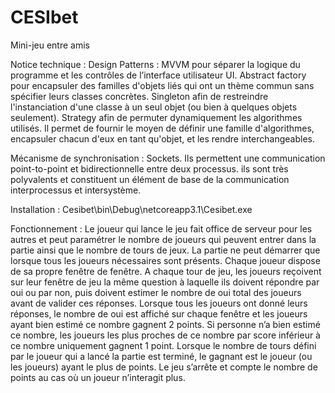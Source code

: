 # CESIbet
Mini-jeu entre amis

Notice technique : 
Design Patterns : 
MVVM pour séparer la logique du programme et les contrôles de l’interface utilisateur UI.
Abstract factory pour encapsuler des familles d'objets liés qui ont un thème commun sans spécifier leurs classes concrètes.
Singleton afin de restreindre l'instanciation d'une classe à un seul objet (ou bien à quelques objets seulement).
Strategy afin de permuter dynamiquement les algorithmes utilisés. Il permet de fournir le moyen de définir une famille d'algorithmes, encapsuler chacun d'eux en tant qu'objet, et les rendre interchangeables.

Mécanisme de synchronisation :
Sockets. Ils permettent une communication point-to-point et bidirectionnelle entre deux processus. ils sont très polyvalents et constituent un élément de base de la communication interprocessus et intersystème. 

Installation : 
Cesibet\bin\Debug\netcoreapp3.1\Cesibet.exe

Fonctionnement :
Le joueur qui lance le jeu fait office de serveur pour les autres et peut paramétrer le nombre de joueurs qui peuvent entrer dans la partie ainsi que le nombre de tours de jeux. La partie ne peut démarrer que lorsque tous les joueurs nécessaires sont présents. Chaque joueur dispose de sa propre fenêtre de fenêtre.
A chaque tour de jeu, les joueurs reçoivent sur leur fenêtre de jeu la même question à laquelle ils doivent répondre par oui ou par non, puis doivent estimer le nombre de oui total des joueurs avant de valider ces réponses. Lorsque tous les joueurs ont donné leurs réponses, le nombre de oui est affiché sur chaque fenêtre et les joueurs ayant bien estimé ce nombre gagnent 2 points. Si personne n’a bien estimé ce nombre, les joueurs les plus proches de ce nombre par score inférieur à ce nombre uniquement gagnent 1 point.
Lorsque le nombre de tours défini par le joueur qui a lancé la partie est terminé, le gagnant est le joueur (ou les joueurs) ayant le plus de points.
Le jeu s’arrête et compte le nombre de points au cas où un joueur n’interagit plus.


